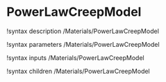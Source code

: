<!-- MOOSE Documentation Stub: Remove this when content is added. -->

# PowerLawCreepModel

!syntax description /Materials/PowerLawCreepModel

!syntax parameters /Materials/PowerLawCreepModel

!syntax inputs /Materials/PowerLawCreepModel

!syntax children /Materials/PowerLawCreepModel

